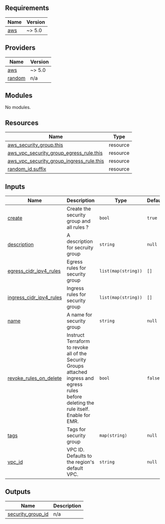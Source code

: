 ## Requirements

| Name | Version |
|------|---------|
| <a name="requirement_aws"></a> [aws](#requirement\_aws) | ~> 5.0 |

## Providers

| Name | Version |
|------|---------|
| <a name="provider_aws"></a> [aws](#provider\_aws) | ~> 5.0 |
| <a name="provider_random"></a> [random](#provider\_random) | n/a |

## Modules

No modules.

## Resources

| Name | Type |
|------|------|
| [aws_security_group.this](https://registry.terraform.io/providers/hashicorp/aws/latest/docs/resources/security_group) | resource |
| [aws_vpc_security_group_egress_rule.this](https://registry.terraform.io/providers/hashicorp/aws/latest/docs/resources/vpc_security_group_egress_rule) | resource |
| [aws_vpc_security_group_ingress_rule.this](https://registry.terraform.io/providers/hashicorp/aws/latest/docs/resources/vpc_security_group_ingress_rule) | resource |
| [random_id.suffix](https://registry.terraform.io/providers/hashicorp/random/latest/docs/resources/id) | resource |

## Inputs

| Name | Description | Type | Default | Required |
|------|-------------|------|---------|:--------:|
| <a name="input_create"></a> [create](#input\_create) | Create the security group and all rules ? | `bool` | `true` | no |
| <a name="input_description"></a> [description](#input\_description) | A description for secruity group | `string` | `null` | no |
| <a name="input_egress_cidr_ipv4_rules"></a> [egress\_cidr\_ipv4\_rules](#input\_egress\_cidr\_ipv4\_rules) | Egress rules for security group | `list(map(string))` | `[]` | no |
| <a name="input_ingress_cidr_ipv4_rules"></a> [ingress\_cidr\_ipv4\_rules](#input\_ingress\_cidr\_ipv4\_rules) | Ingress rules for security group | `list(map(string))` | `[]` | no |
| <a name="input_name"></a> [name](#input\_name) | A name for security group | `string` | `null` | no |
| <a name="input_revoke_rules_on_delete"></a> [revoke\_rules\_on\_delete](#input\_revoke\_rules\_on\_delete) | Instruct Terraform to revoke all of the Security Groups attached ingress and egress rules before deleting the rule itself. Enable for EMR. | `bool` | `false` | no |
| <a name="input_tags"></a> [tags](#input\_tags) | Tags for security group | `map(string)` | `null` | no |
| <a name="input_vpc_id"></a> [vpc\_id](#input\_vpc\_id) | VPC ID. Defaults to the region's default VPC. | `string` | `null` | no |

## Outputs

| Name | Description |
|------|-------------|
| <a name="output_security_group_id"></a> [security\_group\_id](#output\_security\_group\_id) | n/a |
